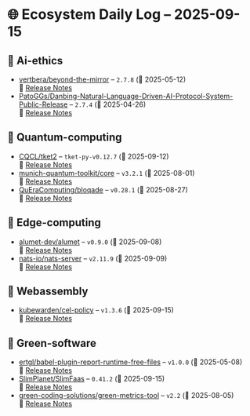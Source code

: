 # 🌐 Ecosystem Daily Log – 2025-09-15

## 🔹 Ai-ethics
- [vertbera/beyond-the-mirror](https://github.com/vertbera/beyond-the-mirror/releases/tag/2.7.8) – `2.7.8` (📅 2025-05-12)  
  🔗 [Release Notes](https://github.com/vertbera/beyond-the-mirror/releases/tag/2.7.8)
- [PatoGGs/Danbing-Natural-Language-Driven-AI-Protocol-System-Public-Release](https://github.com/PatoGGs/Danbing-Natural-Language-Driven-AI-Protocol-System-Public-Release/releases/tag/2.7.4) – `2.7.4` (📅 2025-04-26)  
  🔗 [Release Notes](https://github.com/PatoGGs/Danbing-Natural-Language-Driven-AI-Protocol-System-Public-Release/releases/tag/2.7.4)

## 🔹 Quantum-computing
- [CQCL/tket2](https://github.com/CQCL/tket2/releases/tag/tket-py-v0.12.7) – `tket-py-v0.12.7` (📅 2025-09-12)  
  🔗 [Release Notes](https://github.com/CQCL/tket2/releases/tag/tket-py-v0.12.7)
- [munich-quantum-toolkit/core](https://github.com/munich-quantum-toolkit/core/releases/tag/v3.2.1) – `v3.2.1` (📅 2025-08-01)  
  🔗 [Release Notes](https://github.com/munich-quantum-toolkit/core/releases/tag/v3.2.1)
- [QuEraComputing/bloqade](https://github.com/QuEraComputing/bloqade/releases/tag/v0.28.1) – `v0.28.1` (📅 2025-08-27)  
  🔗 [Release Notes](https://github.com/QuEraComputing/bloqade/releases/tag/v0.28.1)

## 🔹 Edge-computing
- [alumet-dev/alumet](https://github.com/alumet-dev/alumet/releases/tag/v0.9.0) – `v0.9.0` (📅 2025-09-08)  
  🔗 [Release Notes](https://github.com/alumet-dev/alumet/releases/tag/v0.9.0)
- [nats-io/nats-server](https://github.com/nats-io/nats-server/releases/tag/v2.11.9) – `v2.11.9` (📅 2025-09-09)  
  🔗 [Release Notes](https://github.com/nats-io/nats-server/releases/tag/v2.11.9)

## 🔹 Webassembly
- [kubewarden/cel-policy](https://github.com/kubewarden/cel-policy/releases/tag/v1.3.6) – `v1.3.6` (📅 2025-09-15)  
  🔗 [Release Notes](https://github.com/kubewarden/cel-policy/releases/tag/v1.3.6)

## 🔹 Green-software
- [ertgl/babel-plugin-report-runtime-free-files](https://github.com/ertgl/babel-plugin-report-runtime-free-files/releases/tag/v1.0.0) – `v1.0.0` (📅 2025-05-08)  
  🔗 [Release Notes](https://github.com/ertgl/babel-plugin-report-runtime-free-files/releases/tag/v1.0.0)
- [SlimPlanet/SlimFaas](https://github.com/SlimPlanet/SlimFaas/releases/tag/0.41.2) – `0.41.2` (📅 2025-09-15)  
  🔗 [Release Notes](https://github.com/SlimPlanet/SlimFaas/releases/tag/0.41.2)
- [green-coding-solutions/green-metrics-tool](https://github.com/green-coding-solutions/green-metrics-tool/releases/tag/v2.2) – `v2.2` (📅 2025-08-05)  
  🔗 [Release Notes](https://github.com/green-coding-solutions/green-metrics-tool/releases/tag/v2.2)